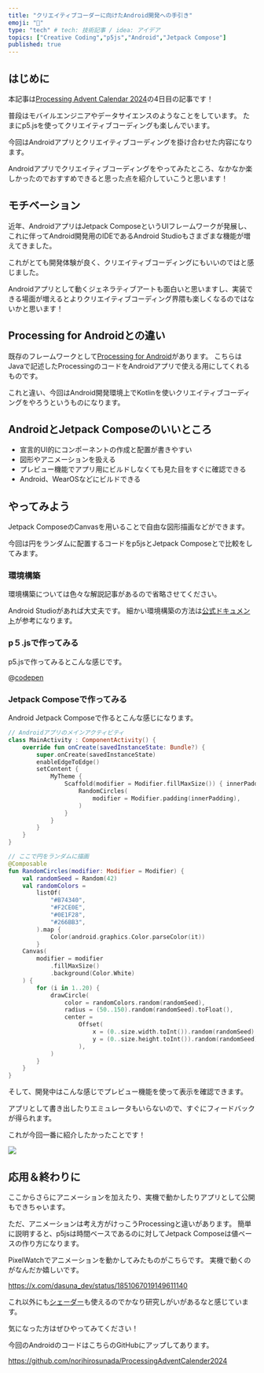 ```yaml
---
title: "クリエイティブコーダーに向けたAndroid開発への手引き"
emoji: "🎉"
type: "tech" # tech: 技術記事 / idea: アイデア
topics: ["Creative Coding","p5js","Android","Jetpack Compose"]
published: true
---
```


## はじめに

本記事は[Processing Advent Calendar 2024](https://adventar.org/calendars/9929)の4日目の記事です！

普段はモバイルエンジニアやデータサイエンスのようなことをしています。
たまにp5.jsを使ってクリエイティブコーディングも楽しんでいます。

今回はAndroidアプリとクリエイティブコーディングを掛け合わせた内容になります。

Androidアプリでクリエイティブコーディングをやってみたところ、なかなか楽しかったのでおすすめできると思った点を紹介していこうと思います！

## モチベーション

近年、AndroidアプリはJetpack ComposeというUIフレームワークが発展し、これに伴ってAndroid開発用のIDEであるAndroid Studioもさまざまな機能が増えてきました。

これがとても開発体験が良く、クリエイティブコーディングにもいいのではと感じました。

Androidアプリとして動くジェネラティブアートも面白いと思いますし、実装できる場面が増えるとよりクリエイティブコーディング界隈も楽しくなるのではないかと思います！

## Processing for Androidとの違い

既存のフレームワークとして[Processing for Android](https://android.processing.org/)があります。
こちらはJavaで記述したProcessingのコードをAndroidアプリで使える用にしてくれるものです。

これと違い、今回はAndroid開発環境上でKotlinを使いクリエイティブコーディングをやろうというものになります。

## AndroidとJetpack Composeのいいところ

- 宣言的UI的にコンポーネントの作成と配置が書きやすい
- 図形やアニメーションを扱える
- プレビュー機能でアプリ用にビルドしなくても見た目をすぐに確認できる
- Android、WearOSなどにビルドできる

## やってみよう

Jetpack ComposeのCanvasを用いることで自由な図形描画などができます。

今回は円をランダムに配置するコードをp5jsとJetpack Composeとで比較をしてみます。

### 環境構築

環境構築については色々な解説記事があるので省略させてください。

Android Studioがあれば大丈夫です。
細かい環境構築の方法は[公式ドキュメント](https://developer.android.com/studio)が参考になります。

### p５.jsで作ってみる

p5.jsで作ってみるとこんな感じです。

@[codepen](https://codepen.io/norihirosunada/pen/JjBGVBz?editors=0010)

### Jetpack Composeで作ってみる

Android Jetpack Composeで作るとこんな感じになります。

```Kotlin
// Androidアプリのメインアクティビティ
class MainActivity : ComponentActivity() {
    override fun onCreate(savedInstanceState: Bundle?) {
        super.onCreate(savedInstanceState)
        enableEdgeToEdge()
        setContent {
            MyTheme {
                Scaffold(modifier = Modifier.fillMaxSize()) { innerPadding ->
                    RandomCircles(
                        modifier = Modifier.padding(innerPadding),
                    )
                }
            }
        }
    }
}

// ここで円をランダムに描画
@Composable
fun RandomCircles(modifier: Modifier = Modifier) {
    val randomSeed = Random(42)
    val randomColors =
        listOf(
            "#B74340",
            "#F2CE0E",
            "#0E1F28",
            "#266BB3",
        ).map {
            Color(android.graphics.Color.parseColor(it))
        }
    Canvas(
        modifier = modifier
            .fillMaxSize()
            .background(Color.White)
    ) {
        for (i in 1..20) {
            drawCircle(
                color = randomColors.random(randomSeed),
                radius = (50..150).random(randomSeed).toFloat(),
                center =
                    Offset(
                        x = (0..size.width.toInt()).random(randomSeed).toFloat(),
                        y = (0..size.height.toInt()).random(randomSeed).toFloat(),
                    ),
            )
        }
    }
}
```

そして、開発中はこんな感じでプレビュー機能を使って表示を確認できます。

アプリとして書き出したりエミュレータもいらないので、すぐにフィードバックが得られます。

これが今回一番に紹介したかったことです！

![](https://storage.googleapis.com/zenn-user-upload/562ed27ceac6-20241224.png)

## 応用＆終わりに

ここからさらにアニメーションを加えたり、実機で動かしたりアプリとして公開もできちゃいます。

ただ、アニメーションは考え方がけっこうProcessingと違いがあります。
簡単に説明すると、p5jsは時間ベースであるのに対してJetpack Composeは値ベースの作り方になります。

PixelWatchでアニメーションを動かしてみたものがこちらです。
実機で動くのがなんだか嬉しいです。

https://x.com/dasuna_dev/status/1851067019149611140


これ以外にも[シェーダー](https://developer.android.com/develop/ui/compose/graphics/draw/brush?hl=ja#agsl-runtimeshader)も使えるのでかなり研究しがいがあるなと感じています。

気になった方はぜひやってみてください！

今回のAndroidのコードはこちらのGitHubにアップしてあります。

https://github.com/norihirosunada/ProcessingAdventCalender2024
